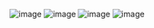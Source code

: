 ![image](https://user-images.githubusercontent.com/16389642/128624396-73c5a1bf-ba76-4791-bdfb-8dba8f9c00ce.png)
![image](https://user-images.githubusercontent.com/16389642/128624409-df806357-07e2-474c-9e3a-18956bfd025f.png)
![image](https://user-images.githubusercontent.com/16389642/128624432-46742c58-3fec-4371-a676-1bbf598569b9.png)
![image](https://user-images.githubusercontent.com/16389642/128624488-e3a8572c-c370-4b4a-bf6d-74a1a09dcf91.png)
